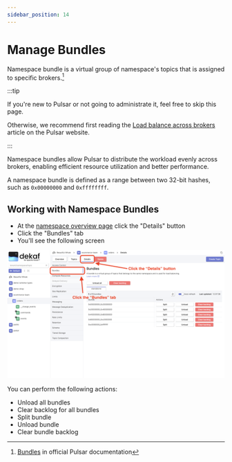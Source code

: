 ```yaml
---
sidebar_position: 14
---
```


# Manage Bundles

Namespace bundle is a virtual group of namespace's topics that is assigned to specific brokers.[^1]

:::tip

If you're new to Pulsar or not going to administrate it, feel free to skip this page.

Otherwise, we recommend first reading the [Load balance across brokers](https://pulsar.apache.org/docs/next/administration-load-balance/) article on the Pulsar website.

:::

Namespace bundles allow Pulsar to distribute the workload evenly across brokers, enabling efficient resource utilization and better performance.

A namespace bundle is defined as a range between two 32-bit hashes, such as `0x00000000` and `0xffffffff`.

## Working with Namespace Bundles

- At the [namespace overview page](/docs/namespaces/namespace-overview) click the "Details" button
- Click the "Bundles" tab
- You'll see the following screen

![manage namespace bundles](./img/namespace-bundles.png)

You can perform the following actions:

- Unload all bundles
- Clear backlog for all bundles
- Split bundle
- Unload bundle
- Clear bundle backlog

[^1]: [Bundles](https://pulsar.apache.org/docs/next/concepts-broker-load-balancing-concepts/#bundles) in official Pulsar documentation

